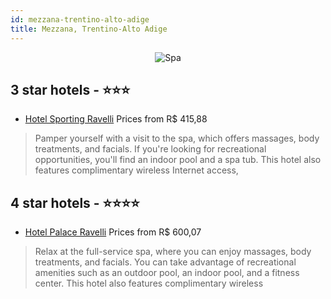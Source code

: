 ```yaml
---
id: mezzana-trentino-alto-adige
title: Mezzana, Trentino-Alto Adige
---
```


<center><img src="https://i.travelapi.com/hotels/18000000/17270000/17264100/17264053/761b2908_z.jpg" alt="Spa" /></center>


##  3 star hotels - ⭐️⭐️⭐️

-    [Hotel Sporting Ravelli](https://us.hurb.com/hotels/mezzana/hotel-sporting-ravelli-JNP-JP120251?cmp=18055) Prices from R$ 415,88
   > Pamper yourself with a visit to the spa, which offers massages, body treatments, and facials. If you're looking for recreational opportunities, you'll find an indoor pool and a spa tub. This hotel also features complimentary wireless Internet access,

##  4 star hotels - ⭐️⭐️⭐️⭐️

-    [Hotel Palace Ravelli](https://us.hurb.com/hotels/mezzana/hotel-palace-ravelli-JNP-JP908527?cmp=18055) Prices from R$ 600,07
   > Relax at the full-service spa, where you can enjoy massages, body treatments, and facials. You can take advantage of recreational amenities such as an outdoor pool, an indoor pool, and a fitness center. This hotel also features complimentary wireless
